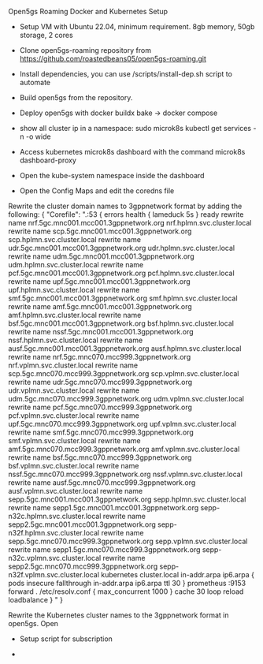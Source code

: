 <!-- Add the Initial steps done in from the  -->

Open5gs Roaming Docker and Kubernetes Setup

- Setup VM with Ubuntu 22.04, minimum requirement. 8gb memory, 50gb storage, 2 cores
- Clone open5gs-roaming repository from https://github.com/roastedbeans05/open5gs-roaming.git
- Install dependencies, you can use /scripts/install-dep.sh script to automate
- Build open5gs from the repository. 
- Deploy open5gs with docker buildx bake -> docker compose 

- show all cluster ip in a namespace: sudo microk8s kubectl get services -n <your-namespace> -o wide

- Access kubernetes microk8s dashboard with the command microk8s dashboard-proxy
- Open the kube-system namespace inside the dashboard
- Open the Config Maps and edit the coredns file

Rewrite the cluster domain names to 3gppnetwork format by adding the following:
{
	"Corefile": ".:53 {
		    errors
		    health {
		        lameduck 5s
		    }
		    ready
		    rewrite name nrf.5gc.mnc001.mcc001.3gppnetwork.org nrf.hplmn.svc.cluster.local
		    rewrite name scp.5gc.mnc001.mcc001.3gppnetwork.org scp.hplmn.svc.cluster.local
		    rewrite name udr.5gc.mnc001.mcc001.3gppnetwork.org udr.hplmn.svc.cluster.local
		    rewrite name udm.5gc.mnc001.mcc001.3gppnetwork.org udm.hplmn.svc.cluster.local
		    rewrite name pcf.5gc.mnc001.mcc001.3gppnetwork.org pcf.hplmn.svc.cluster.local
		    rewrite name upf.5gc.mnc001.mcc001.3gppnetwork.org upf.hplmn.svc.cluster.local
		    rewrite name smf.5gc.mnc001.mcc001.3gppnetwork.org smf.hplmn.svc.cluster.local
		    rewrite name amf.5gc.mnc001.mcc001.3gppnetwork.org amf.hplmn.svc.cluster.local
		    rewrite name bsf.5gc.mnc001.mcc001.3gppnetwork.org bsf.hplmn.svc.cluster.local
		    rewrite name nssf.5gc.mnc001.mcc001.3gppnetwork.org nssf.hplmn.svc.cluster.local
		    rewrite name ausf.5gc.mnc001.mcc001.3gppnetwork.org ausf.hplmn.svc.cluster.local
		    rewrite name nrf.5gc.mnc070.mcc999.3gppnetwork.org nrf.vplmn.svc.cluster.local
		    rewrite name scp.5gc.mnc070.mcc999.3gppnetwork.org scp.vplmn.svc.cluster.local
		    rewrite name udr.5gc.mnc070.mcc999.3gppnetwork.org udr.vplmn.svc.cluster.local
		    rewrite name udm.5gc.mnc070.mcc999.3gppnetwork.org udm.vplmn.svc.cluster.local
		    rewrite name pcf.5gc.mnc070.mcc999.3gppnetwork.org pcf.vplmn.svc.cluster.local
		    rewrite name upf.5gc.mnc070.mcc999.3gppnetwork.org upf.vplmn.svc.cluster.local
		    rewrite name smf.5gc.mnc070.mcc999.3gppnetwork.org smf.vplmn.svc.cluster.local
		    rewrite name amf.5gc.mnc070.mcc999.3gppnetwork.org amf.vplmn.svc.cluster.local
		    rewrite name bsf.5gc.mnc070.mcc999.3gppnetwork.org bsf.vplmn.svc.cluster.local
		    rewrite name nssf.5gc.mnc070.mcc999.3gppnetwork.org nssf.vplmn.svc.cluster.local
		    rewrite name ausf.5gc.mnc070.mcc999.3gppnetwork.org ausf.vplmn.svc.cluster.local
		    rewrite name sepp.5gc.mnc001.mcc001.3gppnetwork.org sepp.hplmn.svc.cluster.local
		    rewrite name sepp1.5gc.mnc001.mcc001.3gppnetwork.org sepp-n32c.hplmn.svc.cluster.local
		    rewrite name sepp2.5gc.mnc001.mcc001.3gppnetwork.org sepp-n32f.hplmn.svc.cluster.local
		    rewrite name sepp.5gc.mnc070.mcc999.3gppnetwork.org sepp.vplmn.svc.cluster.local
		    rewrite name sepp1.5gc.mnc070.mcc999.3gppnetwork.org sepp-n32c.vplmn.svc.cluster.local
		    rewrite name sepp2.5gc.mnc070.mcc999.3gppnetwork.org sepp-n32f.vplmn.svc.cluster.local
		    kubernetes cluster.local in-addr.arpa ip6.arpa {
		        pods insecure
		        fallthrough in-addr.arpa ip6.arpa
		        ttl 30
		    }
		    prometheus :9153
		    forward . /etc/resolv.conf {
		        max_concurrent 1000
		    }
		    cache 30
		    loop
		    reload
		    loadbalance
		}
		"
}

Rewrite the Kubernetes cluster names to the 3gppnetwork format in open5gs. Open 

- Setup script for subscription

- 
